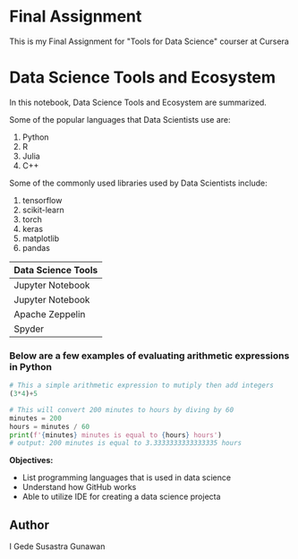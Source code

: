 # Final Assignment
This is my Final Assignment for "Tools for Data Science" courser at Cursera

# Data Science Tools and Ecosystem

In this notebook, Data Science Tools and Ecosystem are summarized.

Some of the popular languages that Data Scientists use are:
1. Python
2. R
3. Julia
4. C++

Some of the commonly used libraries used by Data Scientists include:
1. tensorflow
2. scikit-learn
3. torch
4. keras
5. matplotlib
6. pandas

| Data Science Tools |
| ----------------- |
| Jupyter Notebook |
| Jupyter Notebook |
| Apache Zeppelin |
| Spyder |

### Below are a few examples of evaluating arithmetic expressions in Python

```python
# This a simple arithmetic expression to mutiply then add integers
(3*4)+5
```

```python
# This will convert 200 minutes to hours by diving by 60
minutes = 200
hours = minutes / 60
print(f'{minutes} minutes is equal to {hours} hours')
# output: 200 minutes is equal to 3.3333333333333335 hours
```
**Objectives:**
- List programming languages that is used in data science
- Understand how GitHub works
- Able to utilize IDE for creating a data science projecta

## Author
I Gede Susastra Gunawan